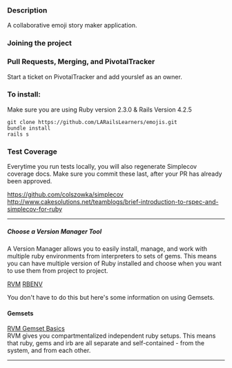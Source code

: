 ### Description

A collaborative emoji story maker application.

### Joining the project

### Pull Requests, Merging, and PivotalTracker
Start a ticket on PivotalTracker and add yourslef as an owner.

### To install:

Make sure you are using Ruby version 2.3.0 & Rails Version 4.2.5
```
git clone https://github.com/LARailsLearners/emojis.git
bundle install
rails s
```

### Test Coverage

Everytime you run tests locally, you will also regenerate Simplecov
coverage docs. Make sure you commit these last, after your PR has
already been approved.

https://github.com/colszowka/simplecov  
http://www.cakesolutions.net/teamblogs/brief-introduction-to-rspec-and-simplecov-for-ruby

----

##### Choose a Version Manager Tool 

A Version Manager allows you to easily install, manage, and work with multiple ruby environments from interpreters to sets of gems. This means you can have multiple version of Ruby installed and choose when you want to use them from project to project.

[RVM](https://rvm.io/)
[RBENV](https://github.com/rbenv/rbenv)

You don't have to do this but here's some information on using Gemsets.

#### Gemsets
[RVM Gemset Basics](https://rvm.io/gemsets/basics)   
RVM gives you compartmentalized independent ruby setups. This means that ruby, gems and irb are all separate and self-contained - from the system, and from each other.

---
